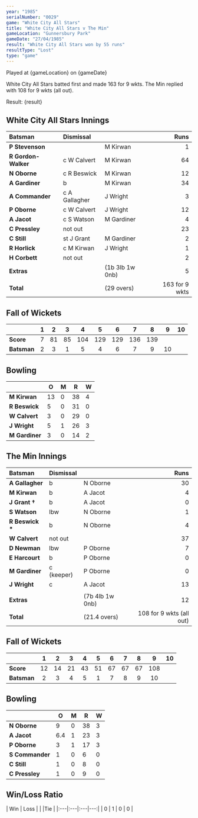 ```yaml
---
year: "1985"
serialNumber: "0029"
game: "White City All Stars"
title: "White City All Stars v The Min"
gameLocation: "Gunnersbury Park"
gameDate: "27/04/1985"
result: "White City All Stars won by 55 runs"
resultType: "Lost"
type: "game"
---
```


Played at {gameLocation} on {gameDate} 

White City All Stars batted first and made 163 for 9 wkts. The Min replied with 108 for 9 wkts (all out).

Result: {result}
 
## White City All Stars Innings

| Batsman | Dismissal |  | Runs |
|:---|:---|---|---:|
| **P Stevenson** |  | M Kirwan | 1 | 
| **R Gordon-Walker** | c W Calvert | M Kirwan | 64 | 
| **N Oborne** | c R Beswick | M Kirwan | 12 | 
| **A Gardiner** | b | M Kirwan | 34 | 
| **A Commander** | c A Gallagher | J Wright | 3 | 
| **P Oborne** | c W Calvert | J Wright | 12 | 
| **A Jacot** | c S Watson | M Gardiner | 4 | 
| **C Pressley** | not out |  | 23 | 
| **C Still** | st J Grant | M Gardiner | 2 | 
| **R Horlick** | c M Kirwan | J Wright | 1 | 
| **H Corbett** | not out | | 2 | 
| **Extras** | | (1b 3lb 1w 0nb) | 5 | 
| **Total** | | (29 overs) | 163 for 9 wkts | 

## Fall of Wickets

| | 1 | 2 | 3 | 4 | 5 | 6 | 7 | 8 | 9 | 10 |
|---|:---:|:---:|:---:|:---:|:---:|:---:|:---:|:---:|:---:|:---:|
| **Score** | 7 | 81 | 85 | 104 | 129 | 129 | 136 | 139 |  |  | 
| **Batsman** | 2 | 3 | 1 | 5 | 4 | 6 | 7 | 9 | 10 |  | 


## Bowling

| | O | M | R | W |
|---|---|---|---|---|
| **M Kirwan** | 13 | 0 | 38 | 4 | 
| **R Beswick** | 5 | 0 | 31 | 0 | 
| **W Calvert** | 3 | 0 | 29 | 0 | 
| **J Wright** | 5 | 1 | 26 | 3 | 
| **M Gardiner** | 3 | 0 | 14 | 2 |

## The Min Innings

| Batsman | Dismissal |  | Runs |
|:---|:---|---|---:|
| **A Gallagher** | b | N Oborne | 30 | 
| **M Kirwan** | b | A Jacot | 4 | 
| **J Grant &#8224;** | b | A Jacot | 0 | 
| **S Watson** | lbw | N Oborne | 1 | 
| **R Beswick &#42;** | b  | N Oborne | 4 | 
| **W Calvert** |not out |  | 37 | 
| **D Newman** | lbw | P Oborne | 7 | 
| **E Harcourt** | b | P Oborne | 0 | 
| **M Gardiner** | c (keeper) | P Oborne | 0 | 
| **J Wright** | c | A Jacot | 13 | 
|  |  |  |  | 
| **Extras** | | (7b 4lb 1w 0nb) | 12 | 
| **Total** | | (21.4 overs) | 108 for 9 wkts (all out) | 

## Fall of Wickets

| | 1 | 2 | 3 | 4 | 5 | 6 | 7 | 8 | 9 | 10 |
|---|:---:|:---:|:---:|:---:|:---:|:---:|:---:|:---:|:---:|:---:|
| **Score** | 12 | 14 | 21 | 43 | 51 | 67 | 67 | 67 | 108 |  | 
| **Batsman** | 2 | 3 | 4 | 5 | 1 | 7 | 8 | 9 | 10 |  | 


## Bowling

| | O | M | R | W |
|---|---|---|---|---|
| **N Oborne** | 9 | 0 | 38 | 3 | 
| **A Jacot** | 6.4 | 1 | 23 | 3 | 
| **P Oborne** | 3 | 1 | 17 | 3 | 
| **S Commander** | 1 | 0 | 6 | 0 | 
| **C Still** | 1 | 0 | 8 | 0 |
| **C Pressley** | 1 | 0 | 9 | 0 |

## Win/Loss Ratio

| Win | Loss |  |  |Tie |
|:---|:---|:---|---:|
| 0 | 1 | 0 | 0 |
